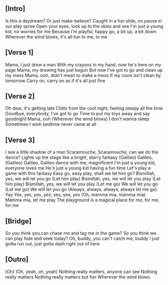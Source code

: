

## [Intro]
Is this a daydream? Or just make-believe?
Caught in a fun slide, no pause in our play spree
Open your eyes, look up to the skies and see
I'm just a young kid, no worries for me
Because I'm playful, happy go, a bit up, a bit down
Wherever the wind blows, it's all fun to me, to me

## [Verse 1]
Mama, I just drew a man
With my crayons in my hand, now he's here on my page
Mama, my drawing has just begun
But now I've got to go and clean up my mess
Mama, ooh, didn't mean to make a mess
If my room isn't clean by tomorrow
Carry on, carry on as if it's all just fine

## [Verse 2]
Oh dear, it's getting late
Chills from the cool night, feeling sleepy all the time
Goodbye, everybody, I've got to go
Time to put my toys away and say goodnight
Mama, ooh (Wherever the wind blows)
I don’t wanna sleep
Sometimes I wish bedtime never came at all

## [Verse 3]
I see a little shadow of a man
Scaramouche, Scaramouche, can we do the dance?
Lights up the stage like a bright, starry fantasy
(Galileo) Galileo, (Galileo) Galileo, Galileo dance with me, magnificent
I'm just a young kid, everyone loves me
He's just a young kid having a fun time
Let's play a game with this fantasy
Easy go, easy play, shall we let him go?
Bismillah, yes, we will let you go
(Let him play) Bismillah, yes, we will let you play
(Let him play) Bismillah, yes, we will let you play
(Let me go) We will let you go
(Let me go) We will let you go
(Always, always, always, always let me go) Yay
Yes, yes, yes, yes, yes, yes, yes
(Oh, mamma mia, mamma mia) Mamma mia, let me play
The playground is a magical place for me, for me, for me

## [Bridge]
So you think you can chase me and tag me in the game?
So you think we can play hide and seek today?
Oh, buddy, you can't catch me, buddy
I just gotta run out, just gotta dash right out of here

## [Outro]
(Oh)
(Oh, yeah, oh, yeah)
Nothing really matters, anyone can see
Nothing really matters
Nothing really matters but fun
Wherever the wind blows